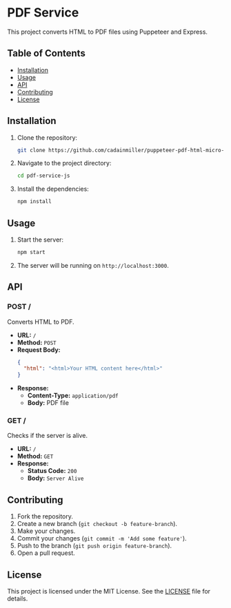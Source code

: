 # PDF Service

This project converts HTML to PDF files using Puppeteer and Express.

## Table of Contents

- [Installation](#installation)
- [Usage](#usage)
- [API](#api)
- [Contributing](#contributing)
- [License](#license)

## Installation

1. Clone the repository:
    ```sh
    git clone https://github.com/cadainmiller/puppeteer-pdf-html-micro-service.git
    ```
2. Navigate to the project directory:
    ```sh
    cd pdf-service-js
    ```
3. Install the dependencies:
    ```sh
    npm install
    ```

## Usage

1. Start the server:
    ```sh
    npm start
    ```
2. The server will be running on `http://localhost:3000`.

## API

### POST /

Converts HTML to PDF.

- **URL:** `/`
- **Method:** `POST`
- **Request Body:**
    ```json
    {
      "html": "<html>Your HTML content here</html>"
    }
    ```
- **Response:**
    - **Content-Type:** `application/pdf`
    - **Body:** PDF file

### GET /

Checks if the server is alive.

- **URL:** `/`
- **Method:** `GET`
- **Response:**
    - **Status Code:** `200`
    - **Body:** `Server Alive`

## Contributing

1. Fork the repository.
2. Create a new branch (`git checkout -b feature-branch`).
3. Make your changes.
4. Commit your changes (`git commit -m 'Add some feature'`).
5. Push to the branch (`git push origin feature-branch`).
6. Open a pull request.

## License

This project is licensed under the MIT License. See the [LICENSE](LICENSE) file for details.
